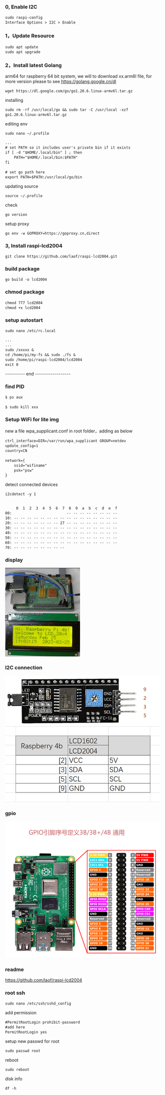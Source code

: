### 0, Enable I2C

```
sudo raspi-config
Interface Options > I2C > Enable
```

### 1，Update Resource

```
sudo apt update
sudo apt upgrade
```

### 2，Install latest Golang

arm64 for raspberry 64 bit system, we will to download xx.arm6l file, for more version please to see https://golang.google.cn/dl 

```
wget https://dl.google.com/go/go1.20.6.linux-armv6l.tar.gz
```

installing
```
sudo rm -rf /usr/local/go && sudo tar -C /usr/local -xzf go1.20.6.linux-armv6l.tar.gz
```

editing env

```
sudo nano ~/.profile
```

```
...
# set PATH so it includes user's private bin if it exists
if [ -d "$HOME/.local/bin" ] ; then
    PATH="$HOME/.local/bin:$PATH"
fi

# set go path here
export PATH=$PATH:/usr/local/go/bin
```

updating source
```
source ~/.profile
```

check

```
go version
```

setup proxy
```
go env -w GOPROXY=https://goproxy.cn,direct
```

### 3, Install  raspi-lcd2004

```
git clone https://github.com/laof/raspi-lcd2004.git
```

### build package
```
go build -o lcd2004

```
### chmod package
```
chmod 777 lcd2004
chmod +x lcd2004
```


### setup autostart


```
sudo nano /etc/rc.local
```

```
...
...
sudo /xxxxx &
cd /home/pi/my-fs && sudo ./fs &
sudo /home/pi/raspi-lcd2004/lcd2004
exit 0
```

---------- end ------------------

### find PID
```
$ ps aux   

$ sudo kill xxx
```

### Setup WiFi for lite img
new a file wpa_supplicant.conf in root folder，adding as below

```
ctrl_interface=DIR=/var/run/wpa_supplicant GROUP=netdev
update_config=1
country=CN
 
network={
	ssid="wifiname"
	psk="psw"
}
```

detect connected devices

```
i2cdetect -y 1
```
```

     0  1  2  3  4  5  6  7  8  9  a  b  c  d  e  f
00:                         -- -- -- -- -- -- -- --       
10: -- -- -- -- -- -- -- -- -- -- -- -- -- -- -- --   
20: -- -- -- -- -- -- -- 27 -- -- -- -- -- -- -- --   
30: -- -- -- -- -- -- -- -- -- -- -- -- -- -- -- --   
40: -- -- -- -- -- -- -- -- -- -- -- -- -- -- -- --   
50: -- -- -- -- -- -- -- -- -- -- -- -- -- -- -- --   
60: -- -- -- -- -- -- -- -- -- -- -- -- -- -- -- --   
70: -- -- -- -- -- -- -- --
```

### display

![image](https://github.com/laof/laof.github.io/raw/main/img/pi/golang.png)


### I2C connection

![image](https://github.com/laof/laof.github.io/raw/main/img/pi/lcd.png)

### gpio

![image](https://github.com/laof/laof.github.io/raw/main/img/pi/gpio.png)





### readme
https://github.com/laof/raspi-lcd2004


### root ssh

```
sudo nano /etc/ssh/sshd_config
```
add permission
```
#PermitRootLogin prohibit-password
#add here
PermitRootLogin yes
```

setup new passwd for root

```
sudo passwd root
```
reboot
```
sudo reboot
```

disk info
```
df -h
```

